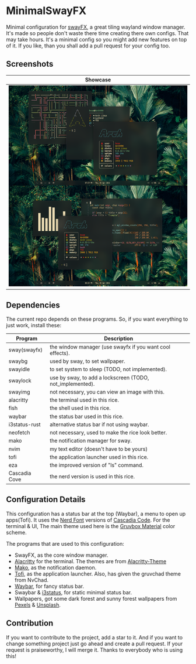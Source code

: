 # MinimalSwayFX
Minimal configuration for [swayFX](https://github.com/WillPower3309/swayfx), a great tiling wayland window manager.
It's made so people don't waste there time creating there own configs. That may take hours.
It's a minimal config so you might add new features on top of it. If you like, than you shall add a pull 
request for your config too.

## Screenshots
| Showcase                       |
| -----------------------------  |
| ![Idle](screenshots/Idle.png)  |

## Dependencies
The current repo depends on these programs. So, if you want everything to just work, install these:

| Program      | Description                                             |
|--------------|---------------------------------------------------------|
|sway(swayfx)  |the window manager (use swayfx if you want cool effects).|
|swaybg        |used by sway, to set wallpaper.                          |
|swayidle      |to set system to sleep (TODO, not implemented).          |
|swaylock      |use by sway, to add a lockscreen (TODO, not_implemented).|
|swayimg       |not necessary, you can view an image with this.          |
|alacritty     |the terminal used in this rice.                          |
|fish          |the shell used in this rice.                             |
|waybar        |the status bar used in this rice.                        |
|i3status-rust |alternative status bar if not using waybar.              |
|neofetch      |not necessary, used to make the rice look better.        |
|mako          |the notification manager for sway.                       |
|nvim          |my text editor (doesn't have to be yours)                |
|tofi          |the application launcher used in this rice.              |
|eza           |the improved version of "ls" command.                    |
|Cascadia Cove |the nerd version is used in this rice.                   |

## Configuration Details
This configuration has a status bar at the top (Waybar), a menu to open up apps(Tofi). It uses the 
[Nerd Font](https://www.nerdfonts.com/) versions of [Cascadia Code](https://github.com/microsoft/cascadia-code).
For the terminal & UI, The main theme used here is the [Gruvbox Material](https://github.com/sainnhe/gruvbox-material) color scheme.

The programs that are used to this configuration:
- SwayFX, as the core window manager.
- [Alacritty](https://github.com/alacritty/alacritty) for the terminal. 
  The themes are from [Alacritty-Theme](https://github.com/alacritty/alacritty-theme)
- [Mako](https://github.com/emersion/mako), as the notification daemon.
- [Tofi](https://github.com/philj56/tofi), as the application launcher. Also, has given the gruvchad theme from NvChad.
- [Waybar](https://github.com/Alexays/Waybar), for fancy status bar.
- Swaybar & [i3status](https://github.com/i3/i3status), for static minimal status bar.
- Wallpapers, got some dark forest and sunny forest wallpapers from [Pexels](https://www.pexels.com) & [Unsplash](https://unsplash.com/).

## Contribution
If you want to contribute to the project, add a star to it. And if you want to change something project just go ahead and create a pull request. If your request is praiseworthy, I will merge it. Thanks to everybody who is using this!

